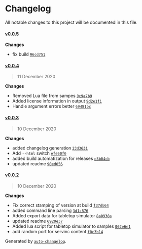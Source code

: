 # Changelog

All notable changes to this project will be documented in this file.


#### [v0.0.5](https://github.com/LokiMidgard/spirit-island-renderer/compare/v0.0.4...v0.0.5)





**Changes**  

- fix build [`96cd751`](https://github.com/LokiMidgard/spirit-island-renderer/commit/96cd751f2e21025c0bd224c447bc1bfb741d6a86)



#### [v0.0.4](https://github.com/LokiMidgard/spirit-island-renderer/compare/v0.0.3...v0.0.4)

> 11 December 2020




**Changes**  

- Removed Lua file from sampes [`0c9a7b9`](https://github.com/LokiMidgard/spirit-island-renderer/commit/0c9a7b9061e7b34b1094101f71a4ca27d56b8435)
- Added license information in output [`9d2e1f1`](https://github.com/LokiMidgard/spirit-island-renderer/commit/9d2e1f17b29667d9aa181e21ebd9724524b76663)
- Handle argument errors better [`69481bc`](https://github.com/LokiMidgard/spirit-island-renderer/commit/69481bc96238e16f5be99cae13f5fcb4e784d6f4)



#### [v0.0.3](https://github.com/LokiMidgard/spirit-island-renderer/compare/v0.0.2...v0.0.3)

> 10 December 2020




**Changes**  

- added changelog generation [`23d3631`](https://github.com/LokiMidgard/spirit-island-renderer/commit/23d36310cdf80eb193e7c84ad16c1e879ba82583)
- Add `--html` switch [`efe50f0`](https://github.com/LokiMidgard/spirit-island-renderer/commit/efe50f0c07552c2cbcabd59e781d54ed9893f3e9)
- added build automatization for releases [`e3b04cb`](https://github.com/LokiMidgard/spirit-island-renderer/commit/e3b04cb1c6fe6ee21776fcbc0cd2e3d1d1ae79e8)
- updated readme [`90ed056`](https://github.com/LokiMidgard/spirit-island-renderer/commit/90ed0569fc073f4fdf1949bc551429071ec194b0)



#### [v0.0.2](https://github.com/LokiMidgard/spirit-island-renderer/compare/v0.0.1...v0.0.2)

> 10 December 2020




**Changes**  

- Fix correct stamping of version at build [`f37db64`](https://github.com/LokiMidgard/spirit-island-renderer/commit/f37db644287ad7c4ec2085d1425b2583cfdac9ca)
- added command line parsing [`3d1c876`](https://github.com/LokiMidgard/spirit-island-renderer/commit/3d1c8768c1598da33a3574dc640e5e8bd36fae08)
- Added export data for tabletop simulator [`8a0938a`](https://github.com/LokiMidgard/spirit-island-renderer/commit/8a0938a187b36048827efb0f402b3fbb3a3667a9)
- updated readme [`6920e37`](https://github.com/LokiMidgard/spirit-island-renderer/commit/6920e37bb4c013e703c44778518af6cd45861487)
- Added lua script for tabletop simulator to samples [`062e6e1`](https://github.com/LokiMidgard/spirit-island-renderer/commit/062e6e1ecd0ecd27e38015c305361d61557209ca)
- add random port for servinc content [`f0c3b14`](https://github.com/LokiMidgard/spirit-island-renderer/commit/f0c3b1439cbba9c6ca3e0de26ba9f05f72cdf09d)



Generated by [`auto-changelog`](https://github.com/CookPete/auto-changelog).

